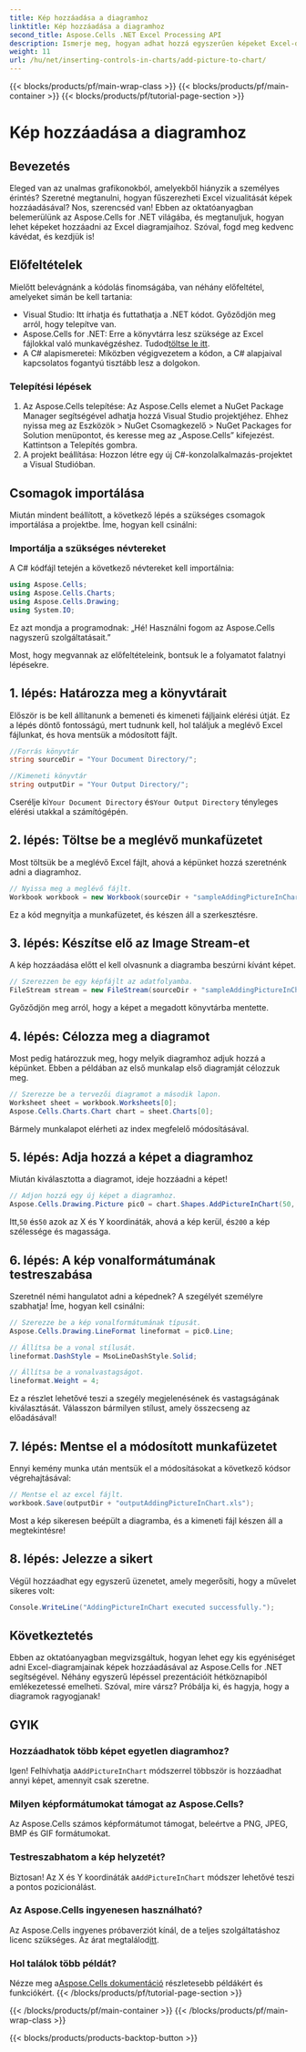 ```yaml
---
title: Kép hozzáadása a diagramhoz
linktitle: Kép hozzáadása a diagramhoz
second_title: Aspose.Cells .NET Excel Processing API
description: Ismerje meg, hogyan adhat hozzá egyszerűen képeket Excel-diagramokhoz az Aspose.Cells for .NET segítségével. Növelje diagramjait és prezentációit néhány egyszerű lépésben.
weight: 11
url: /hu/net/inserting-controls-in-charts/add-picture-to-chart/
---
```


{{< blocks/products/pf/main-wrap-class >}}
{{< blocks/products/pf/main-container >}}
{{< blocks/products/pf/tutorial-page-section >}}

# Kép hozzáadása a diagramhoz

## Bevezetés

Eleged van az unalmas grafikonokból, amelyekből hiányzik a személyes érintés? Szeretné megtanulni, hogyan fűszerezheti Excel vizualitását képek hozzáadásával? Nos, szerencséd van! Ebben az oktatóanyagban belemerülünk az Aspose.Cells for .NET világába, és megtanuljuk, hogyan lehet képeket hozzáadni az Excel diagramjaihoz. Szóval, fogd meg kedvenc kávédat, és kezdjük is!

## Előfeltételek

Mielőtt belevágnánk a kódolás finomságába, van néhány előfeltétel, amelyeket simán be kell tartania:

- Visual Studio: Itt írhatja és futtathatja a .NET kódot. Győződjön meg arról, hogy telepítve van.
-  Aspose.Cells for .NET: Erre a könyvtárra lesz szüksége az Excel fájlokkal való munkavégzéshez. Tudod[töltse le itt](https://releases.aspose.com/cells/net/).
- A C# alapismeretei: Miközben végigvezetem a kódon, a C# alapjaival kapcsolatos fogantyú tisztább lesz a dolgokon.

### Telepítési lépések

1. Az Aspose.Cells telepítése: Az Aspose.Cells elemet a NuGet Package Manager segítségével adhatja hozzá Visual Studio projektjéhez. Ehhez nyissa meg az Eszközök > NuGet Csomagkezelő > NuGet Packages for Solution menüpontot, és keresse meg az „Aspose.Cells” kifejezést. Kattintson a Telepítés gombra.
2. A projekt beállítása: Hozzon létre egy új C#-konzolalkalmazás-projektet a Visual Studióban.

## Csomagok importálása

Miután mindent beállított, a következő lépés a szükséges csomagok importálása a projektbe. Íme, hogyan kell csinálni:

### Importálja a szükséges névtereket

A C# kódfájl tetején a következő névtereket kell importálnia:

```csharp
using Aspose.Cells;
using Aspose.Cells.Charts;
using Aspose.Cells.Drawing;
using System.IO;
```

Ez azt mondja a programodnak: „Hé! Használni fogom az Aspose.Cells nagyszerű szolgáltatásait.”

Most, hogy megvannak az előfeltételeink, bontsuk le a folyamatot falatnyi lépésekre. 

## 1. lépés: Határozza meg a könyvtárait

Először is be kell állítanunk a bemeneti és kimeneti fájljaink elérési útját. Ez a lépés döntő fontosságú, mert tudnunk kell, hol találjuk a meglévő Excel fájlunkat, és hova mentsük a módosított fájlt.

```csharp
//Forrás könyvtár
string sourceDir = "Your Document Directory/";

//Kimeneti könyvtár
string outputDir = "Your Output Directory/";
```

 Cserélje ki`Your Document Directory` és`Your Output Directory` tényleges elérési utakkal a számítógépén. 

## 2. lépés: Töltse be a meglévő munkafüzetet

Most töltsük be a meglévő Excel fájlt, ahová a képünket hozzá szeretnénk adni a diagramhoz.

```csharp
// Nyissa meg a meglévő fájlt.
Workbook workbook = new Workbook(sourceDir + "sampleAddingPictureInChart.xls");
```

Ez a kód megnyitja a munkafüzetet, és készen áll a szerkesztésre.

## 3. lépés: Készítse elő az Image Stream-et

A kép hozzáadása előtt el kell olvasnunk a diagramba beszúrni kívánt képet. 

```csharp
// Szerezzen be egy képfájlt az adatfolyamba.
FileStream stream = new FileStream(sourceDir + "sampleAddingPictureInChart.png", FileMode.Open, FileAccess.Read);
```

Győződjön meg arról, hogy a képet a megadott könyvtárba mentette.

## 4. lépés: Célozza meg a diagramot

Most pedig határozzuk meg, hogy melyik diagramhoz adjuk hozzá a képünket. Ebben a példában az első munkalap első diagramját célozzuk meg.

```csharp
// Szerezze be a tervezői diagramot a második lapon.
Worksheet sheet = workbook.Worksheets[0];
Aspose.Cells.Charts.Chart chart = sheet.Charts[0];
```

Bármely munkalapot elérheti az index megfelelő módosításával.

## 5. lépés: Adja hozzá a képet a diagramhoz

Miután kiválasztotta a diagramot, ideje hozzáadni a képet! 

```csharp
// Adjon hozzá egy új képet a diagramhoz.
Aspose.Cells.Drawing.Picture pic0 = chart.Shapes.AddPictureInChart(50, 50, stream, 200, 200);
```

 Itt,`50` és`50` azok az X és Y koordináták, ahová a kép kerül, és`200` a kép szélessége és magassága.

## 6. lépés: A kép vonalformátumának testreszabása

Szeretnél némi hangulatot adni a képednek? A szegélyét személyre szabhatja! Íme, hogyan kell csinálni:

```csharp
// Szerezze be a kép vonalformátumának típusát.
Aspose.Cells.Drawing.LineFormat lineformat = pic0.Line; 

// Állítsa be a vonal stílusát.
lineformat.DashStyle = MsoLineDashStyle.Solid;

// Állítsa be a vonalvastagságot.
lineformat.Weight = 4;    
```

Ez a részlet lehetővé teszi a szegély megjelenésének és vastagságának kiválasztását. Válasszon bármilyen stílust, amely összecseng az előadásával!

## 7. lépés: Mentse el a módosított munkafüzetet

Ennyi kemény munka után mentsük el a módosításokat a következő kódsor végrehajtásával:

```csharp
// Mentse el az excel fájlt.
workbook.Save(outputDir + "outputAddingPictureInChart.xls");
```

Most a kép sikeresen beépült a diagramba, és a kimeneti fájl készen áll a megtekintésre!

## 8. lépés: Jelezze a sikert

Végül hozzáadhat egy egyszerű üzenetet, amely megerősíti, hogy a művelet sikeres volt:

```csharp
Console.WriteLine("AddingPictureInChart executed successfully.");
```

## Következtetés

Ebben az oktatóanyagban megvizsgáltuk, hogyan lehet egy kis egyéniséget adni Excel-diagramjainak képek hozzáadásával az Aspose.Cells for .NET segítségével. Néhány egyszerű lépéssel prezentációit hétköznapiból emlékezetessé emelheti. Szóval, mire vársz? Próbálja ki, és hagyja, hogy a diagramok ragyogjanak!

## GYIK

### Hozzáadhatok több képet egyetlen diagramhoz?
 Igen! Felhívhatja a`AddPictureInChart` módszerrel többször is hozzáadhat annyi képet, amennyit csak szeretne.

### Milyen képformátumokat támogat az Aspose.Cells?
Az Aspose.Cells számos képformátumot támogat, beleértve a PNG, JPEG, BMP és GIF formátumokat.

### Testreszabhatom a kép helyzetét?
 Biztosan! Az X és Y koordináták a`AddPictureInChart` módszer lehetővé teszi a pontos pozicionálást.

### Az Aspose.Cells ingyenesen használható?
Az Aspose.Cells ingyenes próbaverziót kínál, de a teljes szolgáltatáshoz licenc szükséges. Az árat megtalálod[itt](https://purchase.aspose.com/buy).

### Hol találok több példát?
 Nézze meg a[Aspose.Cells dokumentáció](https://reference.aspose.com/cells/net/) részletesebb példákért és funkciókért.
{{< /blocks/products/pf/tutorial-page-section >}}

{{< /blocks/products/pf/main-container >}}
{{< /blocks/products/pf/main-wrap-class >}}

{{< blocks/products/products-backtop-button >}}
